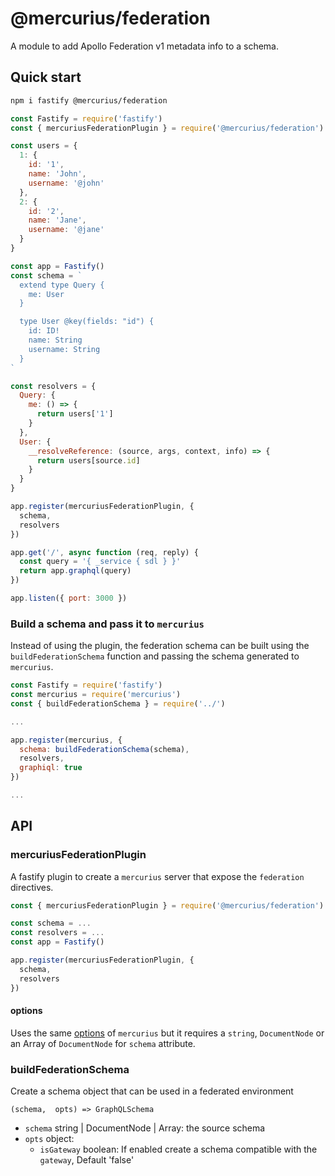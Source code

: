 # @mercurius/federation

A module to add Apollo Federation v1 metadata info to a schema.

## Quick start

```bash
npm i fastify @mercurius/federation
```

```js
const Fastify = require('fastify')
const { mercuriusFederationPlugin } = require('@mercurius/federation')

const users = {
  1: {
    id: '1',
    name: 'John',
    username: '@john'
  },
  2: {
    id: '2',
    name: 'Jane',
    username: '@jane'
  }
}

const app = Fastify()
const schema = `
  extend type Query {
    me: User
  }

  type User @key(fields: "id") {
    id: ID!
    name: String
    username: String
  }
`

const resolvers = {
  Query: {
    me: () => {
      return users['1']
    }
  },
  User: {
    __resolveReference: (source, args, context, info) => {
      return users[source.id]
    }
  }
}

app.register(mercuriusFederationPlugin, {
  schema,
  resolvers
})

app.get('/', async function (req, reply) {
  const query = '{ _service { sdl } }'
  return app.graphql(query)
})

app.listen({ port: 3000 })
```

### Build a schema and pass it to `mercurius`

Instead of using the plugin, the federation schema can be built using the `buildFederationSchema` function and passing the schema generated to `mercurius`.

```javascript
const Fastify = require('fastify')
const mercurius = require('mercurius')
const { buildFederationSchema } = require('../')

...

app.register(mercurius, {
  schema: buildFederationSchema(schema),
  resolvers,
  graphiql: true
})

...
```

## API

### mercuriusFederationPlugin

A fastify plugin to create a `mercurius` server that expose the `federation` directives.

```javascript
const { mercuriusFederationPlugin } = require('@mercurius/federation')

const schema = ...
const resolvers = ...
const app = Fastify()

app.register(mercuriusFederationPlugin, {
  schema,
  resolvers
})
```

#### options
Uses the same [options](https://mercurius.dev/#/docs/api/options?id=plugin-options) of `mercurius` but
it requires a `string`, `DocumentNode` or an Array of `DocumentNode` for `schema` attribute. 

### buildFederationSchema

Create a schema object that can be used in a federated environment

`(schema,  opts) => GraphQLSchema`

- `schema` string | DocumentNode | Array<DocumentNode>: the source schema
- `opts` object:
  - `isGateway` boolean: If enabled create a schema compatible with the `gateway`, Default 'false'
